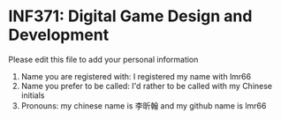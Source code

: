 # INF371: Digital Game Design and Development

Please edit this file to add your personal information
1. Name you are registered with: I registered my name with lmr66
2. Name you prefer to be called: I'd rather to be called with my Chinese initials
3. Pronouns: 
my chinese name is 李昕翰 and my github name is lmr66